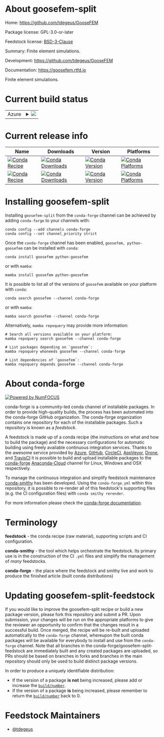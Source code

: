 About goosefem-split
====================

Home: https://github.com/tdegeus/GooseFEM

Package license: GPL-3.0-or-later

Feedstock license: [BSD-3-Clause](https://github.com/conda-forge/goosefem-feedstock/blob/main/LICENSE.txt)

Summary: Finite element simulations.

Development: https://github.com/tdegeus/GooseFEM

Documentation: https://goosefem.rtfd.io

Finite element simulations.

Current build status
====================


<table>
    
  <tr>
    <td>Azure</td>
    <td>
      <details>
        <summary>
          <a href="https://dev.azure.com/conda-forge/feedstock-builds/_build/latest?definitionId=8714&branchName=main">
            <img src="https://dev.azure.com/conda-forge/feedstock-builds/_apis/build/status/goosefem-feedstock?branchName=main">
          </a>
        </summary>
        <table>
          <thead><tr><th>Variant</th><th>Status</th></tr></thead>
          <tbody><tr>
              <td>linux_64</td>
              <td>
                <a href="https://dev.azure.com/conda-forge/feedstock-builds/_build/latest?definitionId=8714&branchName=main">
                  <img src="https://dev.azure.com/conda-forge/feedstock-builds/_apis/build/status/goosefem-feedstock?branchName=main&jobName=linux&configuration=linux_64_" alt="variant">
                </a>
              </td>
            </tr><tr>
              <td>osx_64</td>
              <td>
                <a href="https://dev.azure.com/conda-forge/feedstock-builds/_build/latest?definitionId=8714&branchName=main">
                  <img src="https://dev.azure.com/conda-forge/feedstock-builds/_apis/build/status/goosefem-feedstock?branchName=main&jobName=osx&configuration=osx_64_" alt="variant">
                </a>
              </td>
            </tr><tr>
              <td>osx_arm64</td>
              <td>
                <a href="https://dev.azure.com/conda-forge/feedstock-builds/_build/latest?definitionId=8714&branchName=main">
                  <img src="https://dev.azure.com/conda-forge/feedstock-builds/_apis/build/status/goosefem-feedstock?branchName=main&jobName=osx&configuration=osx_arm64_" alt="variant">
                </a>
              </td>
            </tr><tr>
              <td>win_64</td>
              <td>
                <a href="https://dev.azure.com/conda-forge/feedstock-builds/_build/latest?definitionId=8714&branchName=main">
                  <img src="https://dev.azure.com/conda-forge/feedstock-builds/_apis/build/status/goosefem-feedstock?branchName=main&jobName=win&configuration=win_64_" alt="variant">
                </a>
              </td>
            </tr>
          </tbody>
        </table>
      </details>
    </td>
  </tr>
</table>

Current release info
====================

| Name | Downloads | Version | Platforms |
| --- | --- | --- | --- |
| [![Conda Recipe](https://img.shields.io/badge/recipe-goosefem-green.svg)](https://anaconda.org/conda-forge/goosefem) | [![Conda Downloads](https://img.shields.io/conda/dn/conda-forge/goosefem.svg)](https://anaconda.org/conda-forge/goosefem) | [![Conda Version](https://img.shields.io/conda/vn/conda-forge/goosefem.svg)](https://anaconda.org/conda-forge/goosefem) | [![Conda Platforms](https://img.shields.io/conda/pn/conda-forge/goosefem.svg)](https://anaconda.org/conda-forge/goosefem) |
| [![Conda Recipe](https://img.shields.io/badge/recipe-python--goosefem-green.svg)](https://anaconda.org/conda-forge/python-goosefem) | [![Conda Downloads](https://img.shields.io/conda/dn/conda-forge/python-goosefem.svg)](https://anaconda.org/conda-forge/python-goosefem) | [![Conda Version](https://img.shields.io/conda/vn/conda-forge/python-goosefem.svg)](https://anaconda.org/conda-forge/python-goosefem) | [![Conda Platforms](https://img.shields.io/conda/pn/conda-forge/python-goosefem.svg)](https://anaconda.org/conda-forge/python-goosefem) |

Installing goosefem-split
=========================

Installing `goosefem-split` from the `conda-forge` channel can be achieved by adding `conda-forge` to your channels with:

```
conda config --add channels conda-forge
conda config --set channel_priority strict
```

Once the `conda-forge` channel has been enabled, `goosefem, python-goosefem` can be installed with `conda`:

```
conda install goosefem python-goosefem
```

or with `mamba`:

```
mamba install goosefem python-goosefem
```

It is possible to list all of the versions of `goosefem` available on your platform with `conda`:

```
conda search goosefem --channel conda-forge
```

or with `mamba`:

```
mamba search goosefem --channel conda-forge
```

Alternatively, `mamba repoquery` may provide more information:

```
# Search all versions available on your platform:
mamba repoquery search goosefem --channel conda-forge

# List packages depending on `goosefem`:
mamba repoquery whoneeds goosefem --channel conda-forge

# List dependencies of `goosefem`:
mamba repoquery depends goosefem --channel conda-forge
```


About conda-forge
=================

[![Powered by
NumFOCUS](https://img.shields.io/badge/powered%20by-NumFOCUS-orange.svg?style=flat&colorA=E1523D&colorB=007D8A)](https://numfocus.org)

conda-forge is a community-led conda channel of installable packages.
In order to provide high-quality builds, the process has been automated into the
conda-forge GitHub organization. The conda-forge organization contains one repository
for each of the installable packages. Such a repository is known as a *feedstock*.

A feedstock is made up of a conda recipe (the instructions on what and how to build
the package) and the necessary configurations for automatic building using freely
available continuous integration services. Thanks to the awesome service provided by
[Azure](https://azure.microsoft.com/en-us/services/devops/), [GitHub](https://github.com/),
[CircleCI](https://circleci.com/), [AppVeyor](https://www.appveyor.com/),
[Drone](https://cloud.drone.io/welcome), and [TravisCI](https://travis-ci.com/)
it is possible to build and upload installable packages to the
[conda-forge](https://anaconda.org/conda-forge) [Anaconda-Cloud](https://anaconda.org/)
channel for Linux, Windows and OSX respectively.

To manage the continuous integration and simplify feedstock maintenance
[conda-smithy](https://github.com/conda-forge/conda-smithy) has been developed.
Using the ``conda-forge.yml`` within this repository, it is possible to re-render all of
this feedstock's supporting files (e.g. the CI configuration files) with ``conda smithy rerender``.

For more information please check the [conda-forge documentation](https://conda-forge.org/docs/).

Terminology
===========

**feedstock** - the conda recipe (raw material), supporting scripts and CI configuration.

**conda-smithy** - the tool which helps orchestrate the feedstock.
                   Its primary use is in the construction of the CI ``.yml`` files
                   and simplify the management of *many* feedstocks.

**conda-forge** - the place where the feedstock and smithy live and work to
                  produce the finished article (built conda distributions)


Updating goosefem-split-feedstock
=================================

If you would like to improve the goosefem-split recipe or build a new
package version, please fork this repository and submit a PR. Upon submission,
your changes will be run on the appropriate platforms to give the reviewer an
opportunity to confirm that the changes result in a successful build. Once
merged, the recipe will be re-built and uploaded automatically to the
`conda-forge` channel, whereupon the built conda packages will be available for
everybody to install and use from the `conda-forge` channel.
Note that all branches in the conda-forge/goosefem-split-feedstock are
immediately built and any created packages are uploaded, so PRs should be based
on branches in forks and branches in the main repository should only be used to
build distinct package versions.

In order to produce a uniquely identifiable distribution:
 * If the version of a package **is not** being increased, please add or increase
   the [``build/number``](https://docs.conda.io/projects/conda-build/en/latest/resources/define-metadata.html#build-number-and-string).
 * If the version of a package **is** being increased, please remember to return
   the [``build/number``](https://docs.conda.io/projects/conda-build/en/latest/resources/define-metadata.html#build-number-and-string)
   back to 0.

Feedstock Maintainers
=====================

* [@tdegeus](https://github.com/tdegeus/)

